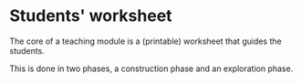 # Students' worksheet

The core of a teaching module is a (printable) worksheet that guides the students.

This is done in two phases, a construction phase and an exploration phase.